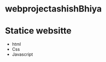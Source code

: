 # webprojectashishBhiya
<h1>Statice websitte  </h1>
<ul>
  <li>html</li>
  <li>Css</li>
  <li>Javascript</li>
</ul>
